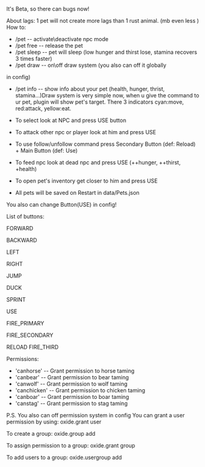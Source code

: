 It's Beta, so there can bugs now! 

About lags: 1 pet will not create more lags than 1 rust animal. (mb even less )
How to:

* /pet -- activate\deactivate npc mode
* /pet free -- release the pet
* /pet sleep -- pet will sleep (low hunger and thirst lose, stamina recovers 3 times faster)
* /pet draw  -- on\off draw system (you also can off it globally

in config)
* /pet info -- show info about your pet (health, hunger, thrist, stamina...)Draw system is very simple now, when u give the command to ur pet, plugin will show pet's target. There 3 indicators cyan:move, red:attack, yellow:eat.


* To select look at NPC and press USE button 
* To attack other npc or player look at him and press USE
* To use follow/unfollow command press Secondary Button (def: Reload) + Main Button (def: Use)
* To feed npc look at dead npc and press USE (++hunger, ++thirst, +health)
* To open pet's inventory get closer to him and press USE
* All pets will be saved on Restart in data/Pets.json

You also can change Button(USE) in config!

List of buttons:

FORWARD

  BACKWARD

  LEFT

  RIGHT

  JUMP

  DUCK

  SPRINT

  USE

  FIRE_PRIMARY

  FIRE_SECONDARY

  RELOAD
  FIRE_THIRD

Permissions:


* 'canhorse'         -- Grant permission to horse taming
* 'canbear'        -- Grant permission to  bear taming
* 'canwolf'        -- Grant permission to  wolf taming
* 'canchicken'  -- Grant permission to  chicken taming
* 'canboar'        -- Grant permission to  boar taming
* 'canstag'         -- Grant permission to  stag taming

P.S. You also can off permission system in config
You can grant a user permission by using:
oxide.grant user <username> <permission>

To create a group:
oxide.group add <groupname>

To assign permission to a group:
oxide.grant group <groupname> <permission>

To add users to a group:
oxide.usergroup add <username> <groupname>